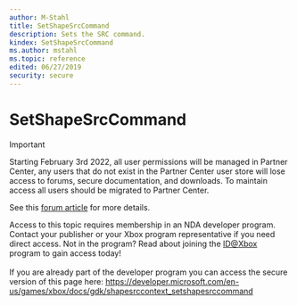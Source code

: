 ```yaml
---
author: M-Stahl
title: SetShapeSrcCommand
description: Sets the SRC command.
kindex: SetShapeSrcCommand
ms.author: mstahl
ms.topic: reference
edited: 06/27/2019
security: secure
---
```


# SetShapeSrcCommand
> [!IMPORTANT]
> Starting February 3rd 2022, all user permissions will be managed in Partner Center, any users that do not exist in the Partner Center user store will lose access to forums, secure documentation, and downloads. To maintain access all users should be migrated to Partner Center. <p></p>See this <a href="https://forums.xboxlive.com/articles/132187/breaking-change-user-access-for-forums-secure-docu.html">forum article</a> for more details.  

 Access to this topic requires membership in an NDA developer program. Contact your publisher or your Xbox program representative if you need direct access. Not in the program? Read about joining the <a href="https://www.xbox.com/Developers/id">ID@Xbox</a> program to gain access today!  <br/><br/>If you are already part of the developer program you can access the secure version of this page here: <a target="_blank" href="https://developer.microsoft.com/en-us/games/xbox/docs/gdk/shapesrccontext_setshapesrccommand">https://developer.microsoft.com/en-us/games/xbox/docs/gdk/shapesrccontext_setshapesrccommand</a>
